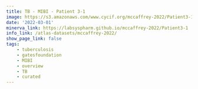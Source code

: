 ```yaml
---
title: TB - MIBI - Patient 3-1
image: https://s3.amazonaws.com/www.cycif.org/mccaffrey-2022/Patient3-1/thumbnail--default.jpg
date: '2022-03-01'
minerva_link: https://labsyspharm.github.io/mccaffrey-2022/Patient3-1
info_link: /atlas-datasets/mccaffrey-2022/
show_page_link: false
tags:
    - tuberculosis
    - gatesfoundation
    - MIBI
    - overview
    - TB
    - curated
---
```

